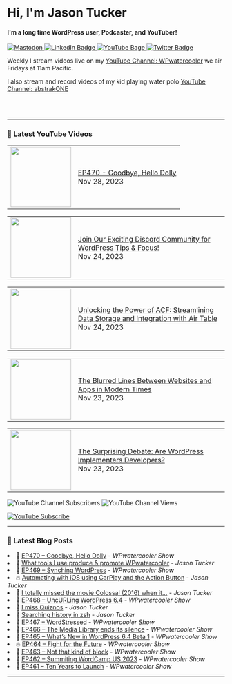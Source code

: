 # Hi, I'm Jason Tucker

#### I'm a long time WordPress user, Podcaster, and YouTuber!

<div id="badges">
  <a href="https://simian.rodeo/@jasontucker">
<img alt="Mastodon" src="https://img.shields.io/mastodon/follow/109265629430158597?domain=https%3A%2F%2Fsimian.rodeo&label=Follow%20%40jasontucker%40simianrodeo%20on%20Mastodon&logo=mastodon&style=for-the-badge">
  </a>
  <a href="https://linkedin.com/in/jasontucker">
    <img src="https://img.shields.io/badge/LinkedIn-blue?style=for-the-badge&logo=linkedin&logoColor=white" alt="LinkedIn Badge"/>
  </a>
  <a href="https://youtube.com/wpwatercooler">
    <img src="https://img.shields.io/youtube/channel/views/UCJwt6pUOwhJgmcJ9j-uS5Jw?label=YouTube&logo=YOUTUBE&style=for-the-badge" alt="YouTube Bage">
  </a>
  <a href="https://twitter.com/jasontucker">
    <img src="https://img.shields.io/badge/Twitter-grey?style=for-the-badge&logo=twitter&logoColor=white" alt="Twitter Badge"/>
  </a>
</div>


Weekly I stream videos live on my [YouTube Channel: WPwatercooler](https://youtube.com/wpwatercooler) we air Fridays at 11am Pacific.

I also stream and record videos of my kid playing water polo [YouTube Channel: abstrakONE](https://youtube.com/abstrakone)



<br />
<br />

---

### 🎥 Latest YouTube Videos

<!-- YOUTUBE:START --><table><tr><td><a href="https://www.youtube.com/watch?v=3s_xRRzVxdg"><img width="140px" src="https://i.ytimg.com/vi/3s_xRRzVxdg/mqdefault.jpg"></a></td>
<td><a href="https://www.youtube.com/watch?v=3s_xRRzVxdg">EP470 - Goodbye, Hello Dolly</a><br/>Nov 28, 2023</td></tr></table>
<table><tr><td><a href="https://www.youtube.com/watch?v=Y_jzPg-XKWY"><img width="140px" src="https://i.ytimg.com/vi/Y_jzPg-XKWY/mqdefault.jpg"></a></td>
<td><a href="https://www.youtube.com/watch?v=Y_jzPg-XKWY">Join Our Exciting Discord Community for WordPress Tips &amp; Focus!</a><br/>Nov 24, 2023</td></tr></table>
<table><tr><td><a href="https://www.youtube.com/watch?v=bbSAhl2d6Io"><img width="140px" src="https://i.ytimg.com/vi/bbSAhl2d6Io/mqdefault.jpg"></a></td>
<td><a href="https://www.youtube.com/watch?v=bbSAhl2d6Io">Unlocking the Power of ACF: Streamlining Data Storage and Integration with Air Table</a><br/>Nov 24, 2023</td></tr></table>
<table><tr><td><a href="https://www.youtube.com/watch?v=DNU0_OV8oHc"><img width="140px" src="https://i.ytimg.com/vi/DNU0_OV8oHc/mqdefault.jpg"></a></td>
<td><a href="https://www.youtube.com/watch?v=DNU0_OV8oHc">The Blurred Lines Between Websites and Apps in Modern Times</a><br/>Nov 23, 2023</td></tr></table>
<table><tr><td><a href="https://www.youtube.com/watch?v=_RsDQ7SDg_8"><img width="140px" src="https://i.ytimg.com/vi/_RsDQ7SDg_8/mqdefault.jpg"></a></td>
<td><a href="https://www.youtube.com/watch?v=_RsDQ7SDg_8">The Surprising Debate: Are WordPress Implementers Developers?</a><br/>Nov 23, 2023</td></tr></table>
<!-- YOUTUBE:END -->


![YouTube Channel Subscribers](https://img.shields.io/youtube/channel/subscribers/UCJwt6pUOwhJgmcJ9j-uS5Jw?style=social)
![YouTube Channel Views](https://img.shields.io/youtube/channel/views/UCJwt6pUOwhJgmcJ9j-uS5Jw?style=social)
<br />

[![YouTube Subscribe](https://img.shields.io/badge/YouTube_@wpwatercooler-SUBSCRIBE-red?logo=youtube&style=for-the-badge&logoColor=red)](https://www.youtube.com/wpwatercooler?sub_confirmation=1) 




---

### 📑 Latest Blog Posts

<!-- BLOG-POST-LIST:START --><li>🚀 <a href='https://wpwatercooler.com/wpwatercooler/ep470-goodbye-hello-dolly/'>EP470 – Goodbye, Hello Dolly</a> - <em>WPwatercooler Show</em></li><li>💫 <a href='https://jasontucker.blog/2023/11/17/what-tools-i.html'>What tools I use produce &amp; promote WPwatercooler</a> - <em>Jason Tucker</em></li><li>🚀 <a href='https://wpwatercooler.com/wpwatercooler/ep469-synching-wordpress/'>EP469 – Synching WordPress</a> - <em>WPwatercooler Show</em></li><li>🔥 <a href='https://jasontucker.blog/2023/11/14/automating-with-ios.html'>Automating with iOS using CarPlay and the Action Button</a> - <em>Jason Tucker</em></li><li>💫 <a href='https://jasontucker.blog/2023/11/10/i-totally-missed.html'>I totally missed the movie Colossal &lpar;2016&rpar; when it...</a> - <em>Jason Tucker</em></li><li>💯 <a href='https://wpwatercooler.com/wpwatercooler/ep468-uncurling-wordpress-6-4/'>EP468 – UncURLing WordPress 6.4</a> - <em>WPwatercooler Show</em></li><li>🚀 <a href='https://jasontucker.blog/2023/11/06/i-miss-quiznos.html'>I miss Quiznos</a> - <em>Jason Tucker</em></li><li>💫 <a href='https://jasontucker.blog/2023/11/05/searching-history-in.html'>Searching history in zsh</a> - <em>Jason Tucker</em></li><li>💯 <a href='https://wpwatercooler.com/wpwatercooler/ep467-wordstressed/'>EP467 – WordStressed</a> - <em>WPwatercooler Show</em></li><li>🚀 <a href='https://wpwatercooler.com/wpwatercooler/ep466-the-media-library-ends-its-silence/'>EP466 – The Media Library ends its silence</a> - <em>WPwatercooler Show</em></li><li>💫 <a href='https://wpwatercooler.com/wpwatercooler/ep465-whats-new-in-wordpress-6-4-beta-1/'>EP465 – What’s New in WordPress 6.4 Beta 1</a> - <em>WPwatercooler Show</em></li><li>🔥 <a href='https://wpwatercooler.com/wpwatercooler/ep464-fight-for-the-future/'>EP464 – Fight for the Future</a> - <em>WPwatercooler Show</em></li><li>💯 <a href='https://wpwatercooler.com/wpwatercooler/ep463-not-that-kind-of-block/'>EP463 – Not that kind of block</a> - <em>WPwatercooler Show</em></li><li>🚀 <a href='https://wpwatercooler.com/wpwatercooler/ep462-summiting-wordcamp-us-2023/'>EP462 – Summiting WordCamp US 2023</a> - <em>WPwatercooler Show</em></li><li>💫 <a href='https://wpwatercooler.com/wpwatercooler/ep461-ten-years-to-launch/'>EP461 – Ten Years to Launch</a> - <em>WPwatercooler Show</em></li><!-- BLOG-POST-LIST:END -->


---

